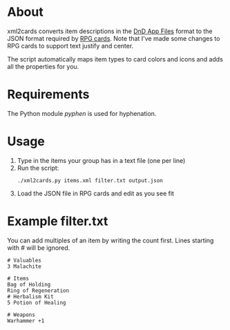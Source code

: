 # About

xml2cards converts item descriptions in the [DnD App Files](https://github.com/ceryliae/DnDAppFiles) format to the JSON
format required by [RPG cards](https://desktopman.github.io/rpg-cards/generator/generate.html). Note that I've made some
changes to RPG cards to support text justify and center.

The script automatically maps item types to card colors and icons and adds all the properties for you. 

# Requirements

The Python module *pyphen* is used for hyphenation.

# Usage

1. Type in the items your group has in a text file (one per line)
2. Run the script:
   ```
   ./xml2cards.py items.xml filter.txt output.json
   ```
3. Load the JSON file in RPG cards and edit as you see fit

# Example filter.txt

You can add multiples of an item by writing the count first. Lines starting with # will be ignored.

```
# Valuables
3 Malachite

# Items
Bag of Holding
Ring of Regeneration
# Herbalism Kit
5 Potion of Healing

# Weapons
Warhammer +1
```